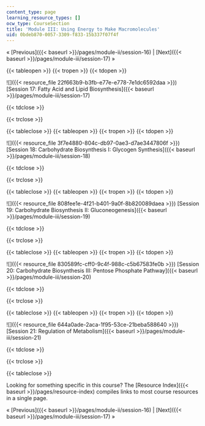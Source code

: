 ```yaml
---
content_type: page
learning_resource_types: []
ocw_type: CourseSection
title: 'Module III: Using Energy to Make Macromolecules'
uid: 0bdeb870-0057-3309-f833-15b337f07f4f
---
```


« [Previous]({{< baseurl >}}/pages/module-ii/session-16) | [Next]({{< baseurl >}}/pages/module-iii/session-17) »

{{< tableopen >}}
{{< tropen >}}
{{< tdopen >}}


![]({{< resource_file 22f663b9-b3fb-e77e-e778-7e1dc6592daa >}}) [Session 17: Fatty Acid and Lipid Biosynthesis]({{< baseurl >}}/pages/module-iii/session-17)


{{< tdclose >}}

{{< trclose >}}

{{< tableclose >}}
{{< tableopen >}}
{{< tropen >}}
{{< tdopen >}}


![]({{< resource_file 3f7e4880-804c-db97-0ae3-d7ae3447806f >}}) [Session 18: Carbohydrate Biosynthesis I: Glycogen Synthesis]({{< baseurl >}}/pages/module-iii/session-18)


{{< tdclose >}}

{{< trclose >}}

{{< tableclose >}}
{{< tableopen >}}
{{< tropen >}}
{{< tdopen >}}


![]({{< resource_file 808fee1e-4f21-b401-9a0f-8b820089daea >}}) [Session 19: Carbohydrate Biosynthesis II: Gluconeogenesis]({{< baseurl >}}/pages/module-iii/session-19)


{{< tdclose >}}

{{< trclose >}}

{{< tableclose >}}
{{< tableopen >}}
{{< tropen >}}
{{< tdopen >}}


![]({{< resource_file 830589fc-cff0-9c4f-988c-c5b67583fe0b >}}) [Session 20: Carbohydrate Biosynthesis III: Pentose Phosphate Pathway]({{< baseurl >}}/pages/module-iii/session-20)


{{< tdclose >}}

{{< trclose >}}

{{< tableclose >}}
{{< tableopen >}}
{{< tropen >}}
{{< tdopen >}}


![]({{< resource_file 644a0ade-2aca-1f95-53ce-21beba588640 >}}) [Session 21: Regulation of Metabolism]({{< baseurl >}}/pages/module-iii/session-21)


{{< tdclose >}}

{{< trclose >}}

{{< tableclose >}}

Looking for something specific in this course? The [Resource Index]({{< baseurl >}}/pages/resource-index) compiles links to most course resources in a single page.

« [Previous]({{< baseurl >}}/pages/module-ii/session-16) | [Next]({{< baseurl >}}/pages/module-iii/session-17) »